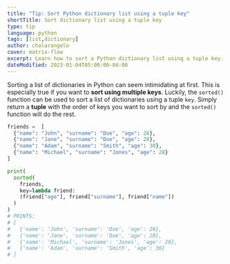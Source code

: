 ```yaml
---
title: "Tip: Sort Python dictionary list using a tuple key"
shortTitle: Sort dictionary list using a tuple key
type: tip
language: python
tags: [list,dictionary]
author: chalarangelo
cover: matrix-flow
excerpt: Learn how to sort a Python dictionary list using a tuple key.
dateModified: 2023-01-04T05:00:00-04:00
---
```


Sorting a list of dictionaries in Python can seem intimidating at first. This is especially true if you want to **sort using multiple keys**. Luckily, the `sorted()` function can be used to sort a list of dictionaries using a tuple `key`. Simply return a **tuple** with the order of keys you want to sort by and the `sorted()` function will do the rest.

```py
friends =  [
  {"name": "John", "surname": "Doe", "age": 26},
  {"name": "Jane", "surname": "Doe", "age": 28},
  {"name": "Adam", "surname": "Smith", "age": 30},
  {"name": "Michael", "surname": "Jones", "age": 28}
]

print(
  sorted(
    friends,
    key=lambda friend:
    (friend["age"], friend["surname"], friend["name"])
  )
)
# PRINTS:
# [
#   {'name': 'John', 'surname': 'Doe', 'age': 26},
#   {'name': 'Jane', 'surname': 'Doe', 'age': 28},
#   {'name': 'Michael', 'surname': 'Jones', 'age': 28},
#   {'name': 'Adam', 'surname': 'Smith', 'age': 30}
# ]
```
